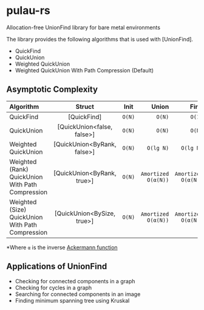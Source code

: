 # pulau-rs
Allocation-free UnionFind library for bare metal environments

The library provides the following algorithms that is used with [UnionFind].
- QuickFind
- QuickUnion
- Weighted QuickUnion
- Weighted QuickUnion With Path Compression (Default)

## Asymptotic Complexity
| Algorithm                                        |           Struct            |  Init  |               Union |                Find |           Connected |
| :----------------------------------------------- | :-------------------------: | :----: | ------------------: | ------------------: | ------------------: |
| QuickFind                                        |         [QuickFind]         | `O(N)` |              `O(N)` |              `O(1)` |              `O(1)` |
| QuickUnion                                       | [QuickUnion<false, false>]  | `O(N)` |              `O(N)` |              `O(N)` |              `O(N)` |
| Weighted QuickUnion                              | [QuickUnion<ByRank, false>] | `O(N)` |           `O(lg N)` |           `O(lg N)` |           `O(lg N)` |
| Weighted (Rank) QuickUnion With Path Compression | [QuickUnion<ByRank, true>]  | `O(N)` | `Amortized O(α(N))` | `Amortized O(α(N))` | `Amortized O(α(N))` |
| Weighted (Size) QuickUnion With Path Compression | [QuickUnion<BySize, true>]  | `O(N)` | `Amortized O(α(N))` | `Amortized O(α(N))` | `Amortized O(α(N))` |

*Where `α` is the inverse [Ackermann function](https://en.wikipedia.org/wiki/Ackermann_function)

## Applications of UnionFind
- Checking for connected components in a graph
- Checking for cycles in a graph
- Searching for connected components in an image
- Finding minimum spanning tree using Kruskal

